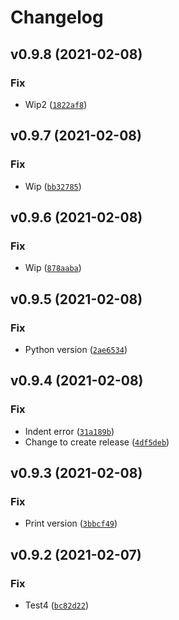 # Changelog

<!--next-version-placeholder-->

## v0.9.8 (2021-02-08)
### Fix
* Wip2 ([`1822af8`](https://github.com/morpheus65535/pipeline-test/commit/1822af8bd493b02ac09b3e940066f2ba348b1368))

## v0.9.7 (2021-02-08)
### Fix
* Wip ([`bb32785`](https://github.com/morpheus65535/pipeline-test/commit/bb32785bea13fa3c5d1f8abc70c0c324d95739d7))

## v0.9.6 (2021-02-08)
### Fix
* Wip ([`878aaba`](https://github.com/morpheus65535/pipeline-test/commit/878aabaab63c469f5e7af7c900bb7a9b1382e939))

## v0.9.5 (2021-02-08)
### Fix
* Python version ([`2ae6534`](https://github.com/morpheus65535/pipeline-test/commit/2ae6534e546aa556db87caadab028fb0e9a84280))

## v0.9.4 (2021-02-08)
### Fix
* Indent error ([`31a189b`](https://github.com/morpheus65535/pipeline-test/commit/31a189b5bec8376acb09a6a1ca52720ee7395714))
* Change to create release ([`4df5deb`](https://github.com/morpheus65535/pipeline-test/commit/4df5deb9756de8c68b729d8509952bfd70baff6a))

## v0.9.3 (2021-02-08)
### Fix
* Print version ([`3bbcf49`](https://github.com/morpheus65535/pipeline-test/commit/3bbcf4932eb499102538f45f051b36652d123e80))

## v0.9.2 (2021-02-07)
### Fix
* Test4 ([`bc82d22`](https://github.com/morpheus65535/pipeline-test/commit/bc82d22f6efb24c5f381f556cf5ae0efc58f9785))
